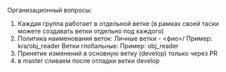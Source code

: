Организационный вопросы:
1) Каждая группа работает в отдельной ветке (в рамках своей таски можете создавать ветки отдельно под каждого)
2) Политика наименования веток:
Личные ветки - <фио>/<task>
Пример: kra/obj_reader
Ветки глобальные: <task>
Пример: obj_reader
3) Принятие изменений в основную ветку (develop) только через PR
4) в master сливаем после отладки ветки develop